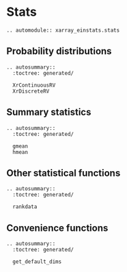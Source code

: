 # Stats
```{eval-rst}
.. automodule:: xarray_einstats.stats
```

## Probability distributions
```{eval-rst}
.. autosummary::
  :toctree: generated/

  XrContinuousRV
  XrDiscreteRV
```

## Summary statistics
```{eval-rst}
.. autosummary::
  :toctree: generated/

  gmean
  hmean
```

## Other statistical functions

```{eval-rst}
.. autosummary::
  :toctree: generated/

  rankdata
```

## Convenience functions

```{eval-rst}
.. autosummary::
  :toctree: generated/

  get_default_dims
```

